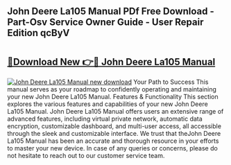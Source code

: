 ## John Deere La105 Manual PDf Free Download - Part-Osv Service Owner Guide - User Repair Edition qcByV

# <h2><a href="http://bc70988.oget.top/?id=John+Deere+La105+Manual">🔗Download New 👉🔴 John Deere La105 Manual</a></h2>

[![John Deere La105 Manual new download](https://i.imgur.com/5g1atiW.png)](http://bc70988.oget.top/?id=John+Deere+La105+Manual)
Your Path to Success This manual serves as your roadmap to confidently operating and maintaining your new John Deere La105 Manual. Features & Functionality This section explores the various features and capabilities of your new John Deere La105 Manual. John Deere La105 Manual offers users an extensive range of advanced features, including virtual private network, automatic data encryption, customizable dashboard, and multi-user access, all accessible through the sleek and customizable interface. We trust that theJohn Deere La105 Manual has been an accurate and thorough resource in your efforts to master your new device. In case of any queries or concerns, please do not hesitate to reach out to our customer service team.
